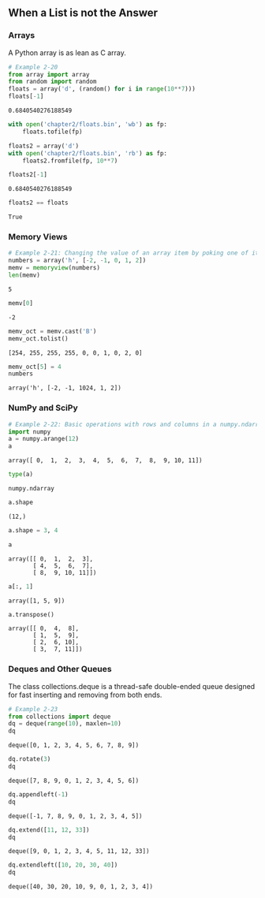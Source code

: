 
## When a List is not the Answer

### Arrays
A Python array is as lean as C array.


```python
# Example 2-20
from array import array
from random import random
floats = array('d', (random() for i in range(10**7)))
floats[-1]
```




    0.6840540276188549




```python
with open('chapter2/floats.bin', 'wb') as fp:
    floats.tofile(fp)
```


```python
floats2 = array('d')
with open('chapter2/floats.bin', 'rb') as fp:
    floats2.fromfile(fp, 10**7)
```


```python
floats2[-1]
```




    0.6840540276188549




```python
floats2 == floats
```




    True



### Memory Views


```python
# Example 2-21: Changing the value of an array item by poking one of its bytes
numbers = array('h', [-2, -1, 0, 1, 2])
memv = memoryview(numbers)
len(memv)
```




    5




```python
memv[0]
```




    -2




```python
memv_oct = memv.cast('B')
memv_oct.tolist()
```




    [254, 255, 255, 255, 0, 0, 1, 0, 2, 0]




```python
memv_oct[5] = 4
numbers
```




    array('h', [-2, -1, 1024, 1, 2])



### NumPy and SciPy


```python
# Example 2-22: Basic operations with rows and columns in a numpy.ndarray
import numpy
a = numpy.arange(12)
a
```




    array([ 0,  1,  2,  3,  4,  5,  6,  7,  8,  9, 10, 11])




```python
type(a)
```




    numpy.ndarray




```python
a.shape
```




    (12,)




```python
a.shape = 3, 4
```


```python
a
```




    array([[ 0,  1,  2,  3],
           [ 4,  5,  6,  7],
           [ 8,  9, 10, 11]])




```python
a[:, 1]
```




    array([1, 5, 9])




```python
a.transpose()
```




    array([[ 0,  4,  8],
           [ 1,  5,  9],
           [ 2,  6, 10],
           [ 3,  7, 11]])



### Deques and Other Queues
The class collections.deque is a thread-safe double-ended queue designed for fast inserting and removing from both ends.


```python
# Example 2-23
from collections import deque
dq = deque(range(10), maxlen=10)
dq
```




    deque([0, 1, 2, 3, 4, 5, 6, 7, 8, 9])




```python
dq.rotate(3)
dq
```




    deque([7, 8, 9, 0, 1, 2, 3, 4, 5, 6])




```python
dq.appendleft(-1)
dq
```




    deque([-1, 7, 8, 9, 0, 1, 2, 3, 4, 5])




```python
dq.extend([11, 12, 33])
dq
```




    deque([9, 0, 1, 2, 3, 4, 5, 11, 12, 33])




```python
dq.extendleft([10, 20, 30, 40])
dq
```




    deque([40, 30, 20, 10, 9, 0, 1, 2, 3, 4])


